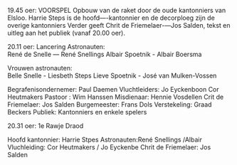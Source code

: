 

19.45 oer: VOORSPEL
Opbouw van de raket door de oude kantonniers van
Elsloo. Harrie Steps is de hoofd—-kantonnier en
de decorploeg zijn de overige kantonniers
Verder geeft Chrit de Friemelaer-—Jos Salden,
tekst en uitleg aan het publiek (vanaf 20.00 oer).

20.11 oer: Lancering
Astronauten:    
    René de Snelle — René Snellings
    Albair Spoetnik - Albair Boersma
                
Vrouwen astronauten:    
    Belle Snelle - Liesbeth Steps
    Lieve Spoetnik - José van Mulken-Vossen

Begrafenisondernemer: Paul Daemen
Vluchtleiders: 
    Jo Eyckenboon
    Cor Heutmakers
Pastoor : Wim Hanssen
Misdienaar: Hennie Vosdellen
Crit de Friemelaer: Jos Salden
Burgemeester: Frans Dols
Verstekeling: Graad Beckers
Publiek: Kantonniers en enkele spelers

20.31 oer: 1e Rawje Draod

Hoofd kantonnier: Harrie Stpes
Astronauten:René Snellings /Albair
Vluchleiding: Cor Heutmakers / Jo Eyckenbe
Chrit de Friemelaer: Jos Salden
